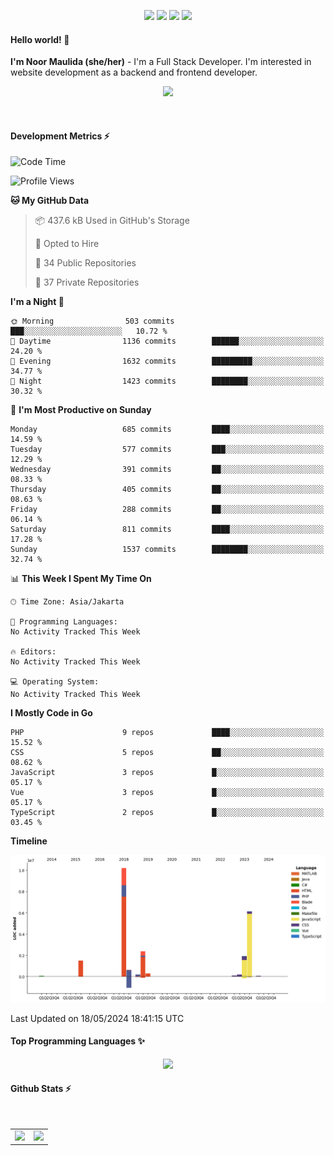 <p align="center">
  <img src="https://dev.discordprofiles.me/badge/status/814439552055771206?simple=true">
  <img src="https://dev.discordprofiles.me/badge/playing/814439552055771206">
  <img src="https://dev.discordprofiles.me/badge/vscode/814439552055771206">
  <img src="https://dev.discordprofiles.me/badge/spotify/814439552055771206">
</p>

#### Hello world! 👋
**I'm Noor Maulida (she/her)** - I'm a Full Stack Developer. I'm interested in website development as a backend and frontend developer.

<p align="center">
  <img src="https://skillicons.dev/icons?i=go,php,laravel,nodejs,vue,express,ruby,python,mongodb,docker,aws,gcp" />
</p>
<br>

#### Development Metrics ⚡
<!--START_SECTION:waka-->
![Code Time](http://img.shields.io/badge/Code%20Time-370%20hrs%2044%20mins-blue)

![Profile Views](http://img.shields.io/badge/Profile%20Views-0-blue)

**🐱 My GitHub Data** 

> 📦 437.6 kB Used in GitHub's Storage 
 > 
> 💼 Opted to Hire
 > 
> 📜 34 Public Repositories 
 > 
> 🔑 37 Private Repositories 
 > 
**I'm a Night 🦉** 

```text
🌞 Morning                503 commits         ███░░░░░░░░░░░░░░░░░░░░░░   10.72 % 
🌆 Daytime                1136 commits        ██████░░░░░░░░░░░░░░░░░░░   24.20 % 
🌃 Evening                1632 commits        █████████░░░░░░░░░░░░░░░░   34.77 % 
🌙 Night                  1423 commits        ████████░░░░░░░░░░░░░░░░░   30.32 % 
```
📅 **I'm Most Productive on Sunday** 

```text
Monday                   685 commits         ████░░░░░░░░░░░░░░░░░░░░░   14.59 % 
Tuesday                  577 commits         ███░░░░░░░░░░░░░░░░░░░░░░   12.29 % 
Wednesday                391 commits         ██░░░░░░░░░░░░░░░░░░░░░░░   08.33 % 
Thursday                 405 commits         ██░░░░░░░░░░░░░░░░░░░░░░░   08.63 % 
Friday                   288 commits         ██░░░░░░░░░░░░░░░░░░░░░░░   06.14 % 
Saturday                 811 commits         ████░░░░░░░░░░░░░░░░░░░░░   17.28 % 
Sunday                   1537 commits        ████████░░░░░░░░░░░░░░░░░   32.74 % 
```


📊 **This Week I Spent My Time On** 

```text
🕑︎ Time Zone: Asia/Jakarta

💬 Programming Languages: 
No Activity Tracked This Week

🔥 Editors: 
No Activity Tracked This Week

💻 Operating System: 
No Activity Tracked This Week
```

**I Mostly Code in Go** 

```text
PHP                      9 repos             ████░░░░░░░░░░░░░░░░░░░░░   15.52 % 
CSS                      5 repos             ██░░░░░░░░░░░░░░░░░░░░░░░   08.62 % 
JavaScript               3 repos             █░░░░░░░░░░░░░░░░░░░░░░░░   05.17 % 
Vue                      3 repos             █░░░░░░░░░░░░░░░░░░░░░░░░   05.17 % 
TypeScript               2 repos             █░░░░░░░░░░░░░░░░░░░░░░░░   03.45 % 
```



**Timeline**

![Lines of Code chart](https://raw.githubusercontent.com/noormaulida/noormaulida/main/assets/bar_graph.png)


 Last Updated on 18/05/2024 18:41:15 UTC
<!--END_SECTION:waka-->

#### Top Programming Languages ✨
<p align="center">
  <img src="https://api.githubtrends.io/user/svg/noormaulida/langs?time_range=one_year&include_private=true&compact=true&theme=dark" />
</p>

#### Github Stats ⚡
<p align="center">
  <table>
    <tr>
      <td>
        <img src="https://github-readme-streak-stats.herokuapp.com?user=noormaulida&theme=react&hide_border=true&mode=weekly" height="180" />
      </td>
      <td>
        <img src="https://github-readme-stats.vercel.app/api?username=noormaulida&theme=react&count_private=true&hide_border=true&line_height=20" height="180"/>
      </td>
    </tr>
</p>
<br>

